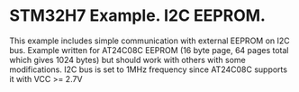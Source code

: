 # STM32H7 Example. I2C EEPROM.

This example includes simple communication with external EEPROM on I2C bus. Example written for AT24C08C EEPROM (16 byte
page, 64 pages total which gives 1024 bytes) but should work with others with some modifications. I2C bus is set to 1MHz
frequency since AT24C08C supports it with VCC >= 2.7V
